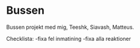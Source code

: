 # Bussen
Bussen projekt med mig, Teeshk, Siavash, Matteus.

Checklista:
-fixa fel inmatining
-fixa alla reaktioner
